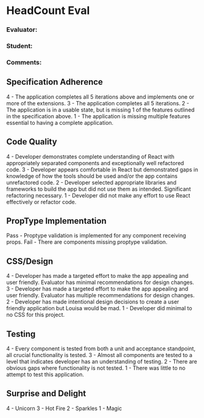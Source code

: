 # HeadCount Eval

### Evaluator:
### Student:
### Comments:

## Specification Adherence

4 - The application completes all 5 iterations above and implements one or more of the extensions.
3 - The application completes all 5 iterations.
2 - The application is in a usable state, but is missing 1 of the features outlined in the specification above.
1 - The application is missing multiple features essential to having a complete application.

## Code Quality

4 - Developer demonstrates complete understanding of React with appropriately separated components and exceptionally well refactored code.
3 - Developer appears comfortable in React but demonstrated gaps in knowledge of how the tools should be used and/or the app contains unrefactored code.
2 - Developer selected appropriate libraries and frameworks to build the app but did not use them as intended. Significant refactoring necessary.
1 - Developer did not make any effort to use React effectively or refactor code.

## PropType Implementation

Pass - Proptype validation is implemented for any component receiving props.
Fail - There are components missing proptype validation.

## CSS/Design

4 - Developer has made a targeted effort to make the app appealing and user friendly. Evaluator has minimal recommendations for design changes.
3 - Developer has made a targeted effort to make the app appealing and user friendly. Evaluator has multiple recommendations for design changes.
2 - Developer has made intentional design decisions to create a user friendly application but Louisa would be mad.
1 - Developer did minimal to no CSS for this project.

## Testing

4 - Every component is tested from both a unit and acceptance standpoint, all crucial functionality is tested.
3 - Almost all components are tested to a level that indicates developer has an understanding of testing.
2 - There are obvious gaps where functionality is not tested.
1 - There was little to no attempt to test this application.

## Surprise and Delight

4 - Unicorn
3 - Hot Fire
2 - Sparkles
1 - Magic
